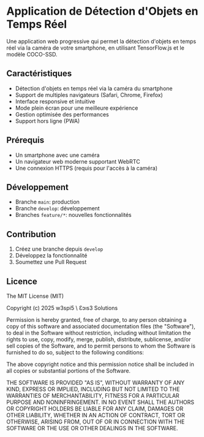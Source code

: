 # Application de Détection d'Objets en Temps Réel

Une application web progressive qui permet la détection d'objets en temps réel via la caméra de votre smartphone, en utilisant TensorFlow.js et le modèle COCO-SSD.

## Caractéristiques

- Détection d'objets en temps réel via la caméra du smartphone
- Support de multiples navigateurs (Safari, Chrome, Firefox)
- Interface responsive et intuitive
- Mode plein écran pour une meilleure expérience
- Gestion optimisée des performances
- Support hors ligne (PWA)

## Prérequis

- Un smartphone avec une caméra
- Un navigateur web moderne supportant WebRTC
- Une connexion HTTPS (requis pour l'accès à la caméra)

## Développement

- Branche `main`: production
- Branche `develop`: développement
- Branches `feature/*`: nouvelles fonctionnalités

## Contribution

1. Créez une branche depuis `develop`
2. Développez la fonctionnalité
3. Soumettez une Pull Request

## Licence

The MIT License (MIT)

Copyright (c) 2025 w3spi5 \ Ɛɔıs3 Solutions

Permission is hereby granted, free of charge, to any person obtaining a copy of this software and associated documentation files (the "Software"), to deal in the Software without restriction, including without limitation the rights to use, copy, modify, merge, publish, distribute, sublicense, and/or sell copies of the Software, and to permit persons to whom the Software is furnished to do so, subject to the following conditions:

The above copyright notice and this permission notice shall be included in all copies or substantial portions of the Software.

THE SOFTWARE IS PROVIDED "AS IS", WITHOUT WARRANTY OF ANY KIND, EXPRESS OR IMPLIED, INCLUDING BUT NOT LIMITED TO THE WARRANTIES OF MERCHANTABILITY, FITNESS FOR A PARTICULAR PURPOSE AND NONINFRINGEMENT. IN NO EVENT SHALL THE AUTHORS OR COPYRIGHT HOLDERS BE LIABLE FOR ANY CLAIM, DAMAGES OR OTHER LIABILITY, WHETHER IN AN ACTION OF CONTRACT, TORT OR OTHERWISE, ARISING FROM, OUT OF OR IN CONNECTION WITH THE SOFTWARE OR THE USE OR OTHER DEALINGS IN THE SOFTWARE.